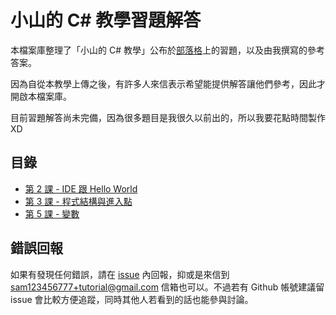 # 小山的 C# 教學習題解答

本檔案庫整理了「小山的 C# 教學」公布於[部落格][1]上的習題，以及由我撰寫的參考答案。

因為自從本教學上傳之後，有許多人來信表示希望能提供解答讓他們參考，因此才開啟本檔案庫。

目前習題解答尚未完備，因為很多題目是我很久以前出的，所以我要花點時間製作XD

## 目錄

- [第 2 課 - IDE 跟 Hello World](class_1_10/class2.md)
- [第 3 課 - 程式結構與進入點](class_1_10/class3.md)
- [第 5 課 - 變數](class_1_10/class5.md)

## 錯誤回報

如果有發現任何錯誤，請在 [issue][2] 內回報，抑或是來信到 sam123456777+tutorial@gmail.com 信箱也可以。不過若有 Github 帳號建議留 issue 會比較方便追蹤，同時其他人若看到的話也能參與討論。

[1]: http://slmtsite.blogspot.tw/
[2]: https://github.com/slmt-tutorial-channel/c-sharp-solutions/issues
